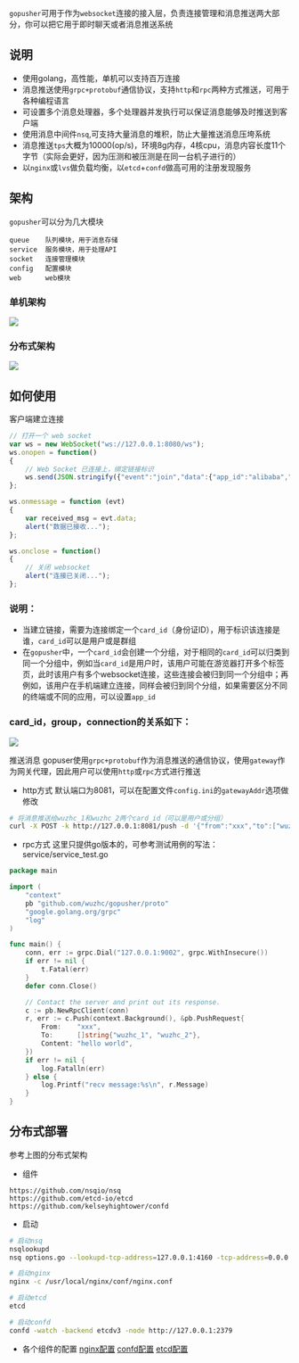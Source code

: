 `gopusher`可用于作为`websocket`连接的接入层，负责连接管理和消息推送两大部分，你可以把它用于即时聊天或者消息推送系统

## 说明
- 使用golang，高性能，单机可以支持百万连接
- 消息推送使用`grpc+protobuf`通信协议，支持`http`和`rpc`两种方式推送，可用于各种编程语言
- 可设置多个消息处理器，多个处理器并发执行可以保证消息能够及时推送到客户端
- 使用消息中间件`nsq`,可支持大量消息的堆积，防止大量推送消息压垮系统
- 消息推送`tps`大概为10000(op/s)，环境8g内存，4核cpu，消息内容长度11个字节（实际会更好，因为压测和被压测是在同一台机子进行的）
- 以`nginx`或`lvs`做负载均衡，以`etcd`+`confd`做高可用的注册发现服务

## 架构
`gopusher`可以分为几大模块
```
queue    队列模块，用于消息存储
service  服务模块，用于处理API
socket   连接管理模块
config   配置模块
web      web模块
```
### 单机架构
![](/data/wwwroot/doc/zcnote/images/project/gopusher_2.png)
### 分布式架构
![](/data/wwwroot/doc/zcnote/images/project/gopusher.png)

## 如何使用
客户端建立连接
```javascript
// 打开一个 web socket
var ws = new WebSocket("ws://127.0.0.1:8080/ws");
ws.onopen = function()
{
	// Web Socket 已连接上，绑定链接标识
    ws.send(JSON.stringify({"event":"join","data":{"app_id":"alibaba","card_id":"mayun"}}));
};

ws.onmessage = function (evt) 
{ 
    var received_msg = evt.data;
    alert("数据已接收...");
};

ws.onclose = function()
{ 
    // 关闭 websocket
    alert("连接已关闭..."); 
};
```
### 说明：
- 当建立链接，需要为连接绑定一个`card_id`（身份证ID），用于标识该连接是谁，`card_id`可以是用户或是群组
- 在`gopusher`中，一个`card_id`会创建一个分组，对于相同的`card_id`可以归类到同一个分组中，例如当`card_id`是用户时，该用户可能在游览器打开多个标签页，此时该用户有多个websocket连接，这些连接会被归到同一个分组中；再例如，该用户在手机端建立连接，同样会被归到同个分组，如果需要区分不同的终端或不同的应用，可以设置`app_id`
### card_id，group，connection的关系如下：
![](/data/wwwroot/doc/zcnote/images/project/gopusher_card_id.png)

推送消息
gopuser使用`grpc+protobuf`作为消息推送的通信协议，使用`gateway`作为网关代理，因此用户可以使用`http`或`rpc`方式进行推送
- http方式
默认端口为8081，可以在配置文件`config.ini`的`gatewayAddr`选项做修改
```bash
# 将消息推送给wuzhc_1和wuzhc_2两个card_id（可以是用户或分组）
curl -X POST -k http://127.0.0.1:8081/push -d '{"from":"xxx","to":["wuzhc_1","wuzhc_2"], "content":"hellwo world"}'
```

- rpc方式
这里只提供go版本的，可参考测试用例的写法：service/service_test.go
```go
package main

import (
	"context"
	pb "github.com/wuzhc/gopusher/proto"
	"google.golang.org/grpc"
	"log"
)

func main() {
	conn, err := grpc.Dial("127.0.0.1:9002", grpc.WithInsecure())
	if err != nil {
		t.Fatal(err)
	}
	defer conn.Close()

	// Contact the server and print out its response.
	c := pb.NewRpcClient(conn)
	r, err := c.Push(context.Background(), &pb.PushRequest{
		From:    "xxx",
		To:      []string{"wuzhc_1", "wuzhc_2"},
		Content: "hello world",
	})
	if err != nil {
		log.Fatalln(err)
	} else {
		log.Printf("recv message:%s\n", r.Message)
	}
}
```

## 分布式部署
参考上图的分布式架构
- 组件
```
https://github.com/nsqio/nsq
https://github.com/etcd-io/etcd
https://github.com/kelseyhightower/confd
```
- 启动
```bash
# 启动nsq
nsqlookupd 
nsq options.go --lookupd-tcp-address=127.0.0.1:4160 -tcp-address=0.0.0.0:4152 -http-address=0.0.0.0:4153

# 启动nginx
nginx -c /usr/local/nginx/conf/nginx.conf

# 启动etcd
etcd

# 启动confd
confd -watch -backend etcdv3 -node http://127.0.0.1:2379
```
- 各个组件的配置
[nginx配置](http://baidu.com)
[confd配置](http://baidu.com)
[etcd配置](http://baidu.com)









